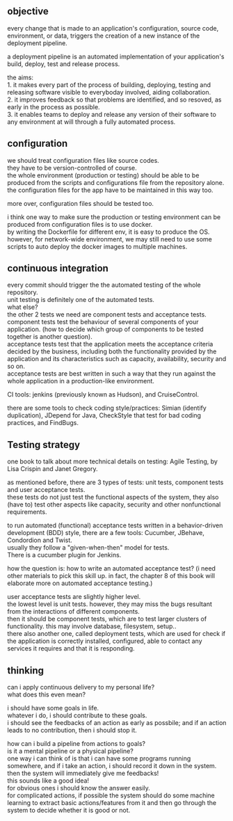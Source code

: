 objective
------------------

every change that is made to an application's configuration, source code, environment, or data,
triggers the creation of a new instance of the deployment pipeline.

a deployment pipeline is an automated implementation of your application's build, deploy, test and release process.

the aims:  
	1. it makes every part of the process of building, deploying, testing and releasing software visible to everyboday involved, aiding collaboration.  
	2. it improves feedback so that problems are identified, and so resoved, as early in the process as possible.  
	3. it enables teams to deploy and release any version of their software to any environment at will through a fully automated process. 


configuration
--------------------

we should treat configuration files like source codes.  
they have to be version-controlled of course.  
the whole environment (production or testing) should be able to be produced from the scripts and configurations file from the repository alone.  
the configuration files for the app have to be maintained in this way too.

more over, configuration files should be tested too.

i think one way to make sure the production or testing environment can be produced from configuration files is to use docker.  
by writing the Dockerfile for different env, it is easy to produce the OS.  
however, for network-wide environment, we may still need to use some scripts to auto deploy the docker images to multiple machines.


continuous integration
-----------------------------

every commit should trigger the the automated testing of the whole repository.  
unit testing is definitely one of the automated tests.  
what else?  
the other 2 tests we need are component tests and acceptance tests.  
component tests test the behaviour of several components of your application. (how to decide which group of components to be tested together is another question).  
acceptance tests test that the application meets the acceptance criteria decided by the business, 
including both the functionality provided by the application and its characteristics such as capacity, availability, security and so on.  
acceptance tests are best written in such a way that they run against the whole application in a production-like environment.

CI tools: jenkins (previously known as Hudson), and CruiseControl.

there are some tools to check coding style/practices: Simian (identify duplication), JDepend for Java, CheckStyle that test for bad coding practices, and FindBugs.


Testing strategy
-----------------------

one book to talk about more technical details on testing: Agile Testing, by Lisa Crispin and Janet Gregory.

as mentioned before, there are 3 types of tests: unit tests, component tests and user acceptance tests.  
these tests do not just test the functional aspects of the system, 
they also (have to) test other aspects like capacity, security and other nonfunctional requirements.

to run automated (functional) acceptance tests written in a behavior-driven development (BDD) style, 
there are a few tools: Cucumber, JBehave, Condordion and Twist.  
usually they follow a "given-when-then" model for tests.  
There is a cucumber plugin for Jenkins.

how the question is: how to write an automated acceptance test? 
(i need other materials to pick this skill up. in fact, the chapter 8 of this book will elaborate more on automated acceptance testing.)

user acceptance tests are slightly higher level.  
the lowest level is unit tests.  however, they may miss the bugs resultant from the interactions of different components.   
then it should be component tests, which are to test larger clusters of functionality. this may involve database, filesystem, setup..  
there also another one, called deployment tests, which are used for check if the application is correctly installed, configured, able to contact any services it requires and that it is responding.  


thinking
--------------------

can i apply continuous delivery to my personal life?  
what does this even mean?  

i should have some goals in life.  
whatever i do, i should contribute to these goals.  
i should see the feedbacks of an action as early as possbile; and if an action leads to no contribution, then i should stop it.  

how can i build a pipeline from actions to goals?  
is it a mental pipeline or a physical pipeline?  
one way i can think of is that i can have some programs running somewhere, and if i take an action, i should record it down in the system.
then the system will immediately give me feedbacks!  
this sounds like a good idea!  
for obvious ones i should know the answer easily.  
for complicated actions, if possible the system should do some machine learning to extract basic actions/features from it and then go through the system to decide whether it is good or not.
